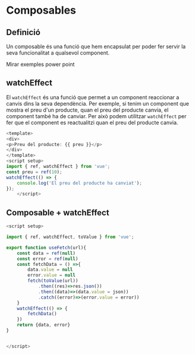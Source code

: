 # Composables

## Definició
Un composable és una funció que hem encapsulat per poder fer servir la seva funcionalitat a qualsevol component. 

Mirar exemples power point

## watchEffect
El `watchEffect` és una funció que permet a un component reaccionar a canvis dins la seva dependència. Per exemple, si tenim un component que mostra el preu d'un producte, quan el preu del producte canvia, el component també ha de canviar. Per això podem utilitzar `watchEffect` per fer que el component es reactualitzi quan el preu del producte canvia.

```vue.js
<template>
<div>
<p>Preu del producte: {{ preu }}</p>
</div>
</template>
<script setup>
import { ref, watchEffect } from 'vue';
const preu = ref(10);
watchEffect(() => {
    console.log('El preu del producte ha canviat');
});
    </script>
```
## Composable + watchEffect
```vue.js
<script setup>

import { ref, watchEffect, toValue } from 'vue';

export function useFetch(url){
    const data = ref(null)
    const error = ref(null)
    const fetchData = () =>{
        data.value = null
        error.value = null
        fetch(toValue(url))
            .then((res)=>res.json())
            .then((data)=>(data.value = json))
            .catch((error)=>(error.value = error))
    }
    watchEffect(() => {
        fetchData()
    })
    return {data, error}
}


</script>
```